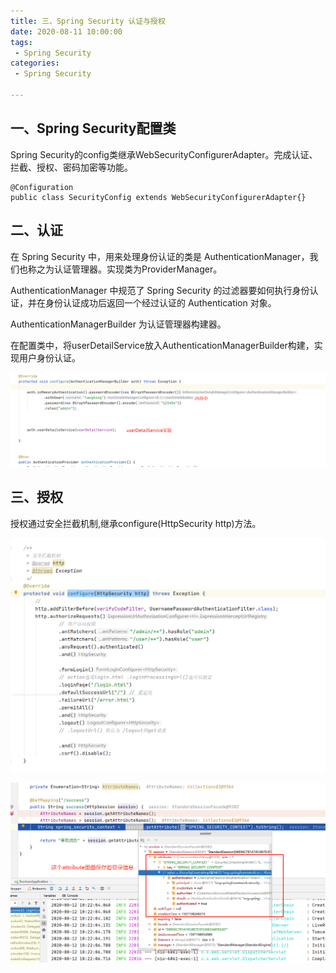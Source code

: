```yaml
---
title: 三、Spring Security 认证与授权
date: 2020-08-11 10:00:00
tags:
 - Spring Security
categories:
 - Spring Security

---
```


## 一、Spring Security配置类

Spring Security的config类继承WebSecurityConfigurerAdapter。完成认证、拦截、授权、密码加密等功能。

```
@Configuration
public class SecurityConfig extends WebSecurityConfigurerAdapter{}
```



## 二、认证

在 Spring Security 中，用来处理身份认证的类是 AuthenticationManager，我们也称之为认证管理器。实现类为ProviderManager。

AuthenticationManager 中规范了 Spring Security 的过滤器要如何执行身份认证，并在身份认证成功后返回一个经过认证的 Authentication 对象。

AuthenticationManagerBuilder 为认证管理器构建器。

在配置类中，将userDetailService放入AuthenticationManagerBuilder构建，实现用户身份认证。

![image-20200811114528831](./image-20200811114528831.png)



## 三、授权

授权通过安全拦截机制,继承configure(HttpSecurity http)方法。

![image-20200811115211030](./image-20200811115211030.png)











![image-20200812102621994](./image-20200812102621994.png)























